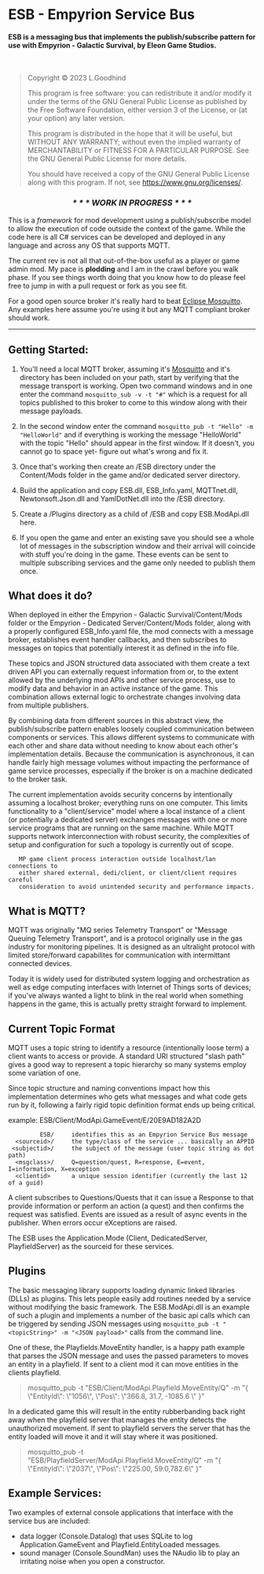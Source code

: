 # ESB - Empyrion Service Bus

#### ESB is a messaging bus that implements the publish/subscribe pattern for use with Empyrion - Galactic Survival, by Eleon Game Studios.
<br>

> Copyright &copy; 2023 L.Goodhind
>
> This program is free software: you can redistribute it and/or 
modify it under the terms of the GNU General Public License as published by
the Free Software Foundation, either version 3 of the License, or (at your 
option) any later version.
> 
> This program is distributed in the hope that it will be useful,
but WITHOUT ANY WARRANTY; without even the implied warranty of
MERCHANTABILITY or FITNESS FOR A PARTICULAR PURPOSE.  See the
GNU General Public License for more details.
>
> You should have received a copy of the GNU General Public License
along with this program.  If not, see <https://www.gnu.org/licenses/>.


### <p style="text-align: center;font-style: italic">* * * WORK IN PROGRESS * * *</p>

This is a *framework* for mod development using a publish/subscribe model to allow the 
execution of code outside the context of the game. While the code here is all C# services
can be developed and deployed in any language and across any OS that supports MQTT.

The current rev is not all that out-of-the-box useful as a player or game admin mod. My pace 
is **plodding** and I am in the crawl before you walk phase. If you see things worth doing 
that you know how to do please feel free to jump in with a pull request or fork as you see fit.

For a good open source broker it's really hard to beat [Eclipse Mosquitto](https://mosquitto.org/). Any examples 
here assume you're using it but any MQTT compliant broker should work.

***
## Getting Started:

1. You'll need a local MQTT broker, assuming it's [Mosquitto](https://mosquitto.org/) and it's directory
has been included on your path, start by verifying that the message transport is working. Open two command 
windows and in one enter the command `mosquitto_sub -v -t "#"` which is a request for all topics published 
to this broker to come to this window along with their message payloads.

1. In the second window enter the command `mosquitto_pub -t "Hello" -m "HelloWorld"` and if
everything is working the message "HelloWorld" with the topic "Hello" should appear in the first window. 
If it doesn't, you cannot go to space yet- figure out what's wrong and fix it.

1. Once that's working then create an /ESB directory under the Content/Mods folder in the
game and/or dedicated server directory. 

1. Build the application and copy ESB.dll, ESB_Info.yaml, MQTTnet.dll, Newtonsoft.Json.dll and YamlDotNet.dll into the /ESB directory.

1. Create a /Plugins directory as a child of /ESB and copy ESB.ModApi.dll here.

1. If you open the game and enter an existing save you should see a whole lot of messages
in the subscription window and their arrival will coincide with stuff you're doing in
the game. These events can be sent to multiple subscribing services and the game only 
needed to publish them once.

## What does it do?

When deployed in either the Empyrion - Galactic Survival/Content/Mods folder or the
Empyrion - Dedicated Server/Content/Mods folder, along with a properly configured ESB_Info.yaml
file, the mod connects with a message broker, establishes event handler callbacks, and then
subscribes to messages on topics that potentially interest it as defined in the info file. 

These topics and JSON structured data associated with them create a text driven API you can 
externally request information from or, to the extent allowed by the underlying mod APIs
and other service process, use to modify data and behavior in an active instance of the 
game. This combination allows external logic to orchestrate changes involving data from multiple 
publishers.

By combining data from different sources in this abstract view, the publish/subscribe
pattern enables loosely coupled communication between components or services. This allows 
different systems to communicate with each other and share data without needing to know 
about each other's implementation details. Because the communication is asynchronous, it 
can handle fairly high message volumes without impacting the performance of game service 
processes, especially if the broker is on a machine dedicated to the broker task.

The current implementation avoids security concerns by intentionally assuming a localhost 
broker; everything runs on one computer. This limits functionality to a "client/service"
model where a local instance of a client (or potentially a dedicated server) exchanges
messages with one or more service programs that are running on the same machine. While
MQTT supports network interconnection with robust security, the complexities of setup and
configuration for such a topology is currently out of scope.

       MP game client process interaction outside localhost/lan connections to 
       either shared external, dedi/client, or client/client requires careful 
       consideration to avoid unintended security and performance impacts.


## What is MQTT?

MQTT was originally "MQ series Telemetry Transport" or "Message Queuing Telemetry Transport", and is a protocol 
originally use in the gas industry for monitoring pipelines. It is designed as an ultralight protocol with limited
store/forward capabilites for communication with intermittant connected devices.

Today it is widely used for distributed system logging and orchestration as well as edge computing interfaces with
Internet of Things sorts of devices; if you've always wanted a light to blink in the real world when
something happens in the game, this is actually pretty straight forward to implement.

## Current Topic Format

MQTT uses a topic string to identify a resource (intentionally loose term) a client wants to 
access or provide. A standard URI structured "slash path" gives a good way to represent a
topic hierarchy so many systems employ some variation of one.

Since topic structure and naming conventions impact how this implementation determines who 
gets what messages and what code gets run by it, following a fairly rigid topic definition 
format ends up being critical.

 example:    ESB/Client/ModApi.GameEvent/E/20E9AD182A2D

             ESB/     identifies this as an Empyrion Service Bus message
      <sourceid>/     the type/class of the service ... basically an APPID
     <subjectid>/     the subject of the message (user topic string as dot path)
      <msgclass>/     Q=question/quest, R=response, E=event, I=information, X=exception 
      <clientid>      a unique session identifier (currently the last 12 of a guid)

A client subscribes to Questions/Quests that it can issue a Response to that provide information
or perform an action (a quest) and then confirms the request was satisfied. Events are issued as a result of async
events in the publisher. When errors occur eXceptions are raised.

The ESB uses the Application.Mode (Client, DedicatedServer, PlayfieldServer) as the sourceid 
for these services.

## Plugins

The basic messaging library supports loading dynamic linked libraries (DLLs) as plugins. This lets people easily
add routines needed by a service without modifying the basic framework. The ESB.ModApi.dll is an example of such a plugin
and implements a number of the basic api calls which can be triggered by sending JSON messages 
using `mosquitto_pub -t "<topicString>" -m "<JSON payload>"` calls from the command line. 

One of these, the Playfields.MoveEntity handler, is a happy path example that parses
the JSON message and uses the passed parameters to moves an entity in a playfield. If sent to a client mod it can 
move entities in the clients playfield. 

> mosquitto_pub -t "ESB/Client/ModApi.Playfield.MoveEntity/Q" -m "{ \\"EntityId\\": \\"1056\\", \\"Pos\\": \\"366.8, 31.7, -1085.6 \\" }"

In a dedicated game this will result in the entity rubberbanding back right
away when the playfield server that manages the entity detects the unauthorized movement. If sent to playfield servers
the server that has the entity loaded will move it and it will stay where it was positioned.

> mosquitto_pub -t "ESB/PlayfieldServer/ModApi.Playfield.MoveEntity/Q" -m "{ \\"EntityId\\": \\"2037\\", \\"Pos\\": \\"225.00, 59.0,782.6\\" }"

## Example Services:

Two examples of external console applications that interface with the service bus are included:

- data logger (Console.Datalog) that uses SQLite to log Application.GameEvent and Playfield.EntityLoaded messages.
- sound manager (Console.SoundMan) uses the NAudio lib to play an irritating noise when you open a constructor.